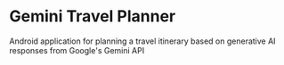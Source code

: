 # Gemini Travel Planner
Android application for planning a travel itinerary based on generative AI responses from Google's Gemini API
